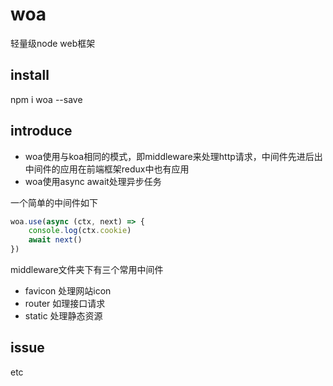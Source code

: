 # woa
轻量级node web框架

## install

npm i woa --save

## introduce
- woa使用与koa相同的模式，即middleware来处理http请求，中间件先进后出
    中间件的应用在前端框架redux中也有应用
- woa使用async await处理异步任务

一个简单的中间件如下
```js
woa.use(async (ctx, next) => {
    console.log(ctx.cookie)
    await next()
})
```

middleware文件夹下有三个常用中间件
- favicon 处理网站icon
- router 如理接口请求
- static 处理静态资源

## issue
etc
